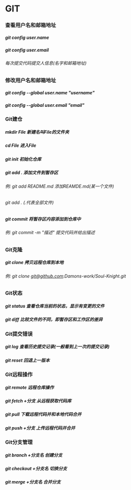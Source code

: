 # GIT
### 查看用户名和邮箱地址
##### git config user.name
##### git config user.email
###### 每次提交代码提交人信息(名字和邮箱地址)
### 修改用户名和邮箱地址
##### git config --global user.name "username"
##### git config --global user.email "email"
### Git建仓
##### mkdir File 新建名叫File的文件夹
##### cd File 进入File
##### git init    初始化仓库
##### git add .    添加文件到暂存区
###### 例: git add README.md    添加REAMDE.md(某一个文件)
###### git add .  (.代表全部文件)
##### git commit    将暂存区内容添加到仓库中
###### 例: git commit -m "描述"     提交代码并给出描述

### Git克隆
##### git clone 拷贝远程仓库到本地
###### 例: git clone git@github.com:Damons-work/Soul-Knight.git

### Git状态
##### git status 查看仓库当前的状态，显示有变更的文件
##### git diff 比较文件的不同，即暂存区和工作区的差异

### Git提交错误
##### git log 查看历史提交记录(一般看到上一次的提交记录)
##### git reset 回退上一版本

### Git远程操作
##### git remote 远程仓库操作
##### git fetch +分支  从远程获取代码库
##### git pull 下载远程代码并和本地代码合并
##### git push +分支 上传远程代码并合并

### Git分支管理
##### git branch +分支名 创建分支
##### git checkout +分支名 切换分支
##### git merge +分支名 合并分支